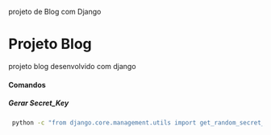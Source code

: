 projeto de Blog com Django

# Projeto Blog 


projeto blog desenvolvido com django




#### Comandos


##### Gerar Secret_Key

```bash
 python -c "from django.core.management.utils import get_random_secret_key; print(get_random_secret_key())"
```

